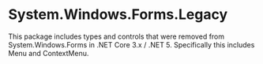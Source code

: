 # System.Windows.Forms.Legacy
This package includes types and controls that were removed from System.Windows.Forms in .NET Core 3.x / .NET 5. Specifically this includes Menu and ContextMenu.
